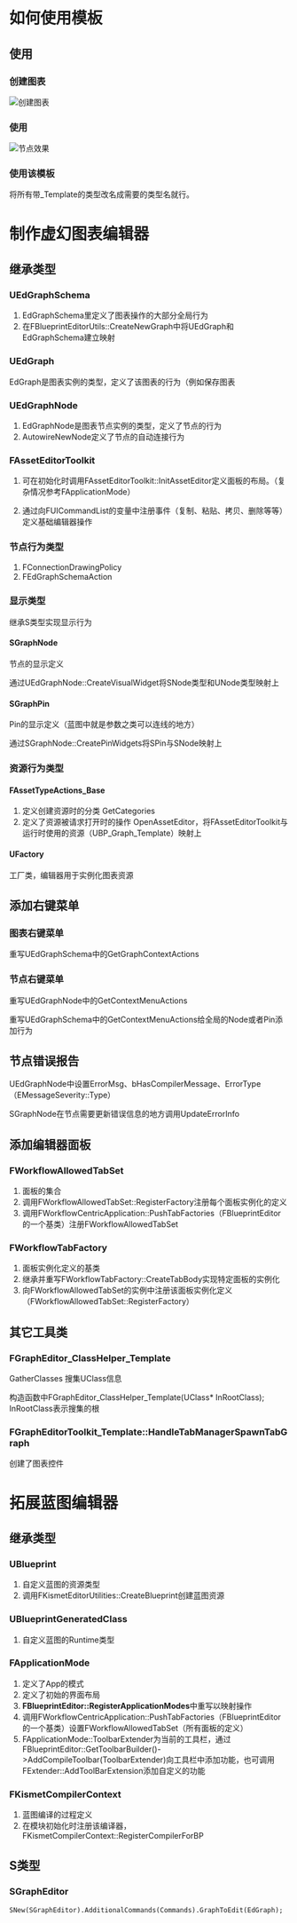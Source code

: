 # 如何使用模板
## 使用
### 创建图表

![创建图表](.\Images\创建图表.png)

### 使用

![节点效果](.\Images\节点效果.png)

### 使用该模板

将所有带_Template的类型改名成需要的类型名就行。

# 制作虚幻图表编辑器

## 继承类型

### UEdGraphSchema

1. EdGraphSchema里定义了图表操作的大部分全局行为
2. 在FBlueprintEditorUtils::CreateNewGraph中将UEdGraph和EdGraphSchema建立映射

### UEdGraph

EdGraph是图表实例的类型，定义了该图表的行为（例如保存图表

### UEdGraphNode

1. EdGraphNode是图表节点实例的类型，定义了节点的行为
2. AutowireNewNode定义了节点的自动连接行为

### FAssetEditorToolkit

1. 可在初始化时调用FAssetEditorToolkit::InitAssetEditor定义面板的布局。（复杂情况参考FApplicationMode）

2. 通过向FUICommandList的变量中注册事件（复制、粘贴、拷贝、删除等等）定义基础编辑器操作

### 节点行为类型

1. FConnectionDrawingPolicy
2. FEdGraphSchemaAction

### 显示类型

继承S类型实现显示行为

#### SGraphNode

节点的显示定义

通过UEdGraphNode::CreateVisualWidget将SNode类型和UNode类型映射上

#### SGraphPin

Pin的显示定义（蓝图中就是参数之类可以连线的地方）

通过SGraphNode::CreatePinWidgets将SPin与SNode映射上

### 资源行为类型

#### FAssetTypeActions_Base

1. 定义创建资源时的分类 GetCategories
2. 定义了资源被请求打开时的操作 OpenAssetEditor，将FAssetEditorToolkit与运行时使用的资源（UBP_Graph_Template）映射上

#### UFactory

工厂类，编辑器用于实例化图表资源

## 添加右键菜单

### 图表右键菜单

重写UEdGraphSchema中的GetGraphContextActions

### 节点右键菜单

重写UEdGraphNode中的GetContextMenuActions

重写UEdGraphSchema中的GetContextMenuActions给全局的Node或者Pin添加行为

## 节点错误报告
UEdGraphNode中设置ErrorMsg、bHasCompilerMessage、ErrorType（EMessageSeverity::Type）

SGraphNode在节点需要更新错误信息的地方调用UpdateErrorInfo

## 添加编辑器面板

### FWorkflowAllowedTabSet

1. 面板的集合
2. 调用FWorkflowAllowedTabSet::RegisterFactory注册每个面板实例化的定义
3. 调用FWorkflowCentricApplication::PushTabFactories（FBlueprintEditor的一个基类）注册FWorkflowAllowedTabSet

### FWorkflowTabFactory

1. 面板实例化定义的基类
2. 继承并重写FWorkflowTabFactory::CreateTabBody实现特定面板的实例化
3. 向FWorkflowAllowedTabSet的实例中注册该面板实例化定义（FWorkflowAllowedTabSet::RegisterFactory）

## 其它工具类

### FGraphEditor_ClassHelper_Template

GatherClasses 搜集UClass信息

构造函数中FGraphEditor_ClassHelper_Template(UClass* InRootClass); InRootClass表示搜集的根

### FGraphEditorToolkit_Template::HandleTabManagerSpawnTabGraph

创建了图表控件

# 拓展蓝图编辑器

## 继承类型

### UBlueprint

1. 自定义蓝图的资源类型
2. 调用FKismetEditorUtilities::CreateBlueprint创建蓝图资源

### UBlueprintGeneratedClass

1. 自定义蓝图的Runtime类型

### FApplicationMode

1. 定义了App的模式
2. 定义了初始的界面布局
3. **FBlueprintEditor::RegisterApplicationModes**中重写以映射操作
4. 调用FWorkflowCentricApplication::PushTabFactories（FBlueprintEditor的一个基类）设置FWorkflowAllowedTabSet（所有面板的定义）
5. FApplicationMode::ToolbarExtender为当前的工具栏，通过FBlueprintEditor::GetToolbarBuilder()->AddCompileToolbar(ToolbarExtender)向工具栏中添加功能，也可调用FExtender::AddToolBarExtension添加自定义的功能

### FKismetCompilerContext

1. 蓝图编译的过程定义
2. 在模块初始化时注册该编译器，FKismetCompilerContext::RegisterCompilerForBP

## S类型

### SGraphEditor

`SNew(SGraphEditor).AdditionalCommands(Commands).GraphToEdit(EdGraph);`

